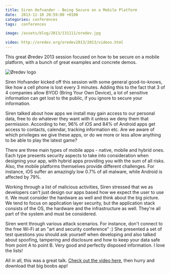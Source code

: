 ```yaml
---
title: Siren Hofvander - Being Secure on a Mobile Platform
date:  2013-11-10 20:59:00 +0100
categories: conferences
tags:  conferences

image: /assets/blog/2013/131111/oredev.jpg

video: http://oredev.org/oredev2013/2013/videos.html
---
```


This great Øredev 2013 session focused on how to be secure on a mobile platform, with a bunch of great examples and concrete demos.

![Øredev logo]({{page.image}})

Siren Hofvander kicked off this session with some general good-to-knows, like how
a cell phone is lost every 3 minutes. Adding this to the fact that 3 of 4 companies
allow BYOD (Bring Your Own Device), a lot of sensitive information can get lost to
the public, if you ignore to secure your information.

Siren talked about how apps we install may gain access to our personal data, free
to do whatever they want with it unless we deny them that permission. According to
her, 96% of iOS and 84% of Android apps get access to contacts, calendar, tracking
information etc. Are we aware of which privileges we give these apps, or do we more 
or less allow anything to be able to play the latest game?

There are three main types of mobile apps - native, mobile and hybrid ones. Each
type presents security aspects to take into consideration when designing your app, 
with hybrid apps providing you with the sum of all risks. Also, the mobile platforms
themselves provide different challenges. For instance, iOS suffer an amazingly low 
0.7% of all malware, while Android is affected by 79%.

Working through a list of malicious activities, Siren stressed that we as developers
can't just design our apps based how we expect the user to use it. We must consider
the hardware as well and think about the big picture. We tend to focus on application
layer security, but the application stack consists of the OS, the hardware and the
infrastructure as well. They're all part of the system and must be considered.

Siren went through various attack scenarios. For instance, don't connect to the free
Wi-Fi at an "art and security conference" :) She presented a set of test questions
you should ask yourself when developing and also talked about spoofing, tampering
and disclosure and how to keep your data safe from point A to point B. Very good and
perfectly disposed information. I love the lists!

All in all, this was a great talk. [Check out the video here]({{page.video}}), then
hurry and download that big boobs app!